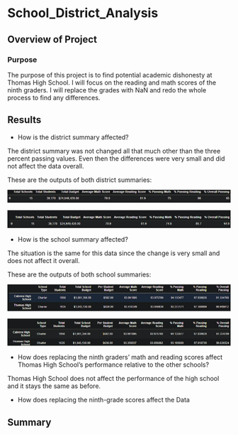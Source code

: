 # School_District_Analysis

## Overview of Project

### Purpose

The purpose of this project is to find potential academic dishonesty at Thomas High School. I will focus on the reading and math scores of the ninth graders. I will replace the grades with NaN and redo the whole process to find any differences.

## Results

- How is the district summary affected?

The district summary was not changed all that much other than the three percent passing values. Even then the differences were very small and did not affect the data overall. 

These are the outputs of both district summaries:

![district_summary_1]( https://github.com/Robeliom15/School_District_Analysis/blob/main/Resources/district_summary_1.png?raw=true)

![district_summary_2]( https://github.com/Robeliom15/School_District_Analysis/blob/main/Resources/district_summary_2.png?raw=true)


- How is the school summary affected?

The situation is the same for this data since the change is very small and does not affect it overall.

These are the outputs of both school summaries:

![school_summary_1]( https://github.com/Robeliom15/School_District_Analysis/blob/main/Resources/school_summary_1.png?raw=true)

![school_summary_2]( https://github.com/Robeliom15/School_District_Analysis/blob/main/Resources/school_summary_2.png?raw=true)

- How does replacing the ninth graders’ math and reading scores affect Thomas High School’s performance relative to the other schools?

Thomas High School does not affect the performance of the high school and it stays the same as before. 

- How does replacing the ninth-grade scores affect the Data

## Summary

